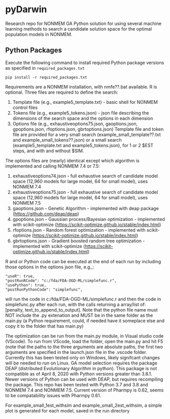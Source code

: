 # pyDarwin
Research repo for NONMEM GA 
Python solution for using several machine learning methods to search a candidate solution space for the optimal population models in NONMEM. 

## Python Packages

Execute the following command to install required Python package versions as specified in `required_packages.txt`

```
pip install -r required_packages.txt
```

Requirements are a NONMEM installation, with nmfe??.bat available. R is optional.
Three files are required to define the search:
1. Template file (e.g., example5_template.txt) - basic shell for NONMEM control files
2. Tokens file (e.g., example5_tokens.json) - json file describing the dimensions of the search space and the options in each dimension
3. Options file (e.g., exhaustiveoptions75.json, gaoptions.json, gpoptions.json, rfoptions.json, gbrtoptions.json)
Template file and token file are provided for a very small search (example_small_template??.txt and example_small_tokens??.json) or a small search (example5_template.txt and example5_tokens.json), for 1 or 2 $EST steps, and with and without $SIM.

 The options files are (nearly) identical except which algorithm is implemented and calling NONMEM 7.4 or 7.5:
 1. exhaustiveoptions74.json - full exhaustive search of candidate model space (12,960 models for large model, 64 for small model), uses NONMEM 7.4
 2. exhaustiveoptions75.json - full exhaustive search of candidate model space (12,960 models for large model, 64 for small model), uses NONMEM 7.5
 3. gaoptions.json - Genetic Algorithm - implemented with deap package (https://github.com/deap/deap)
 4. gpoptions.json - Gaussian process/Bayesian optimization - implemented with scikit-optimize (https://scikit-optimize.github.io/stable/index.html)
 5. rfoptions.json - Random forest optimization - implemented with scikit-optimize (https://scikit-optimize.github.io/stable/index.html)
 6. gbrtoptions.json - Gradient boosted random tree optimization - implemented with scikit-optimize (https://scikit-optimize.github.io/stable/index.html)

R and or Python code can be executed at the end of each run by including those options in the options json file, e.g.,:

	"useR": true,  
	"postRunRCode": "c:/fda/FDA-OGD-ML/simplefunc.r",  
	"usePython": true,  
	"postRunPythonCode": "simplefunc", 
 will run the code in c:/fda/FDA-OGD-ML/simplefunc.r and then the code in simplefunc.py after each run, with the calls returning a array/list of:
 [penalty, text_to_append_to_output]. Note that the python file name must NOT include the .py extenation and MUST be in the same folder as the main.py (a Python requirement, could, if needed have it someplace else and copy it to the folder that has main.py)
 
 The optimization can be run from the main.py module, in Visual studio code (VScode). To run from VScode, load the folder, open the main.py and hit F5 (note that the paths to the three arguments
 are absolute paths, the first two arguments are specified in the launch.json file in the .vscode folder. Currently this has been tested only on Windows, likely signifcant changes will be needed to run on Linux.
GA model selection requires the package DEAP (distributed Evolutionary Algorithm in python). This package is not compatible as of April 8, 2020 with Python versions greater than 3.8.1. Newer versions of Python can be used with DEAP, but requires recompiling the package. This repo has been tested with Python 3.7 and 3.8 and NONMEM 7.4 and NONMEM 7.5. Current version of Pharmpy is 0.62, seems to be compatability issues with Pharmpy  0.61.
 
For example_small_1est_withsim and example_small_2est_withsim, a simple plot is generated for each model, saved in the run directory

